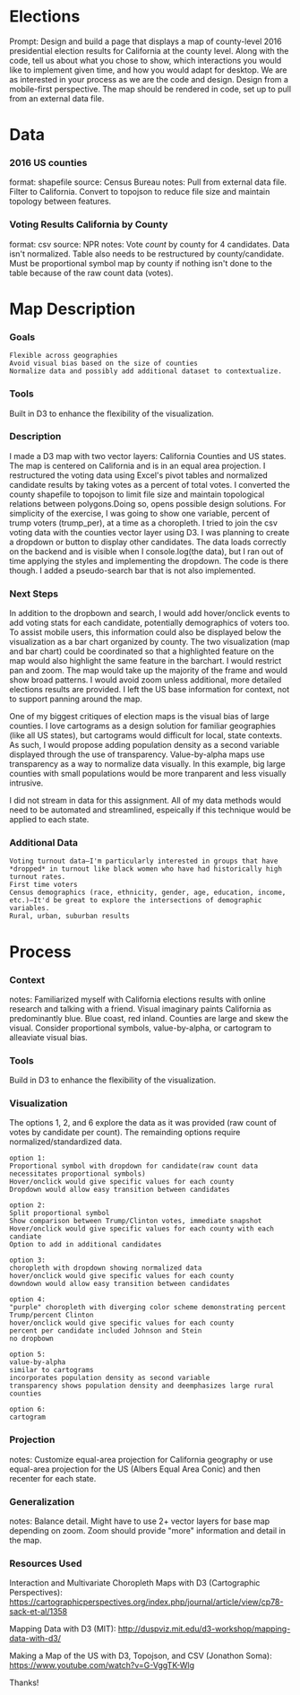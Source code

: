 # Elections
Prompt: Design and build a page that displays a map of county-level 2016 presidential election results for California at the county level. Along with the code, tell us about what you chose to show, which interactions you would like to implement given time, and how you would adapt for desktop. We are as interested in your process as we are the code and design. Design from a mobile-first perspective. The map should be rendered in code, set up to pull from an external data file.

# Data
### 2016 US counties
format: shapefile
source: Census Bureau
notes: Pull from external data file. Filter to California. Convert to topojson to reduce file size and maintain topology between features.

### Voting Results California by County
format: csv
source: NPR
notes: Vote *count* by county for 4 candidates. Data isn't normalized. Table also needs to be restructured by county/candidate. Must be proportional symbol map by county if nothing isn't done to the table because of the raw count data (votes). 

# Map Description
### Goals
	Flexible across geographies
	Avoid visual bias based on the size of counties
	Normalize data and possibly add additional dataset to contextualize. 

### Tools
Built in D3 to enhance the flexibility of the visualization. 

### Description
I made a D3 map with two vector layers: California Counties and US states. The map is centered on California and is in an equal area projection. I restructured the voting data using Excel's pivot tables and normalized candidate results by taking votes as a percent of total votes. I converted the county shapefile to topojson to limit file size and maintain topological relations between polygons.Doing so, opens possible design solutions. For simplicity of the exercise, I was going to show one variable, percent of trump voters (trump_per), at a time as a choropleth. I tried to join the csv voting data with the counties vector layer using D3.  I was planning to create a dropdown or button to display other candidates. The data loads correctly on the backend and is visible when I console.log(the data), but I ran out of time applying the styles and implementing the dropdown. The code is there though. I added a pseudo-search bar that is not also implemented. 

### Next Steps
In addition to the dropbown and search, I would add hover/onclick events to add voting stats for each candidate, potentially demographics of voters too. To assist mobile users, this information could also be displayed below the visualization as a bar chart organized by county. The two visualization (map and bar chart) could be coordinated so that a highlighted feature on the map would also highlight the same feature in the barchart. I would restrict pan and zoom. The map would take up the majority of the frame and would show broad patterns. I would avoid zoom unless additional, more detailed elections results are provided. I left the US base information for context, not to support panning around the map. 

One of my biggest critiques of election maps is the visual bias of large counties. I love cartograms as a design solution for familiar geographies (like all US states), but cartograms would difficult for local, state contexts. As such, I would propose adding population density as a second variable displayed through the use of transparency. Value-by-alpha maps use transparency as a way to normalize data visually. In this example, big large counties with small populations would be more tranparent and less visually intrusive. 

I did not stream in data for this assignment. All of my data methods would need to be automated and streamlined, espeically if this technique would be applied to each state. 


### Additional Data
	Voting turnout data–I'm particularly interested in groups that have *dropped* in turnout like black women who have had historically high turnout rates. 
	First time voters
	Census demographics (race, ethnicity, gender, age, education, income, etc.)—It'd be great to explore the intersections of demographic variables.
	Rural, urban, suburban results


# Process

### Context
notes: Familiarized myself with California elections results with online research and talking with a friend. Visual imaginary paints California as predominantly blue. Blue coast, red inland. Counties are large and skew the visual. Consider proportional symbols, value-by-alpha, or cartogram to alleaviate visual bias.

### Tools
Build in D3 to enhance the flexibility of the visualization. 

### Visualization

The options 1, 2, and 6 explore the data as it was provided (raw count of votes by candidate per count). The remainding options require normalized/standardized data. 

	option 1:
	Proportional symbol with dropdown for candidate(raw count data necessitates proportional symbols)
	Hover/onclick would give specific values for each county
	Dropdown would allow easy transition between candidates

	option 2:
	Split proportional symbol
	Show comparison between Trump/Clinton votes, immediate snapshot
	Hover/onclick would give specific values for each county with each candiate
	Option to add in additional candidates

	option 3:
	choropleth with dropdown showing normalized data
	hover/onclick would give specific values for each county
	downdown would allow easy transition between candidates

	option 4:
	"purple" choropleth with diverging color scheme demonstrating percent Trump/percent Clinton
	hover/onclick would give specific values for each county
	percent per candidate included Johnson and Stein
	no dropbown

	option 5:
	value-by-alpha 
	similar to cartograms
	incorporates population density as second variable 
	transparency shows population density and deemphasizes large rural counties
	
	option 6: 
	cartogram

### Projection
notes: Customize equal-area projection for California geography or use equal-area projection for the US (Albers Equal Area Conic) and then recenter for each state.

### Generalization
notes: Balance detail. Might have to use 2+ vector layers for base map depending on zoom. Zoom should provide "more" information and detail in the map.

### Resources Used
Interaction and Multivariate Choropleth Maps with D3 (Cartographic Perspectives): https://cartographicperspectives.org/index.php/journal/article/view/cp78-sack-et-al/1358

Mapping Data with D3 (MIT): http://duspviz.mit.edu/d3-workshop/mapping-data-with-d3/

Making a Map of the US with D3, Topojson, and CSV (Jonathon Soma): https://www.youtube.com/watch?v=G-VggTK-Wlg

Thanks!
